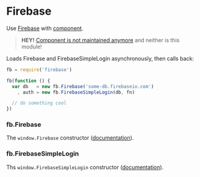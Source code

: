 # Firebase

Use [Firebase](https://firebase.com/) with [component](http://github.com/component/component).

> **HEY!** [Component is not maintained anymore](https://github.com/componentjs/component/issues/639) and neither is this module!

Loads Firebase and FirebaseSimpleLogin asynchronously, then calls back:

```js
fb = require('firebase')

fb(function () {
  var db   = new fb.Firebase('some-db.firebaseio.com')
    , auth = new fb.FirebaseSimpleLogin(db, fn)

  // do something cool
})
```

### fb.Firebase

The `window.Firebase` constructor ([documentation](https://www.firebase.com/docs/javascript/firebase/index.html)).

### fb.FirebaseSimpleLogin

Ths `window.FirebaseSimpleLogin` constructor ([documentation](https://www.firebase.com/docs/security/simple-login-overview.html)).
